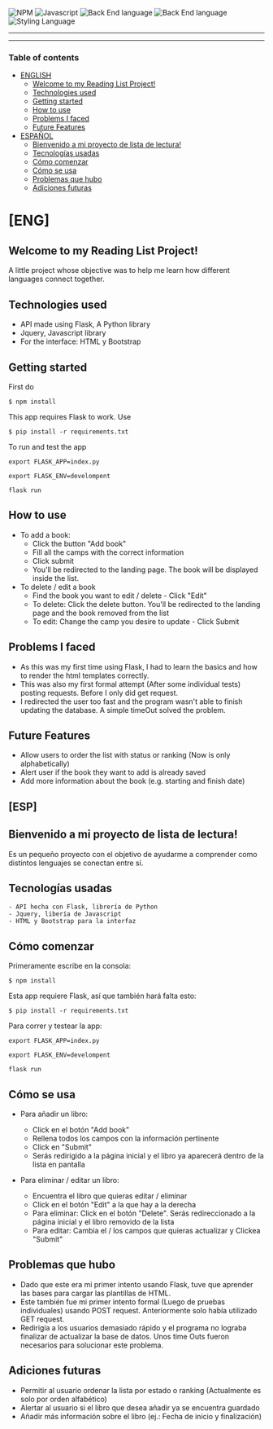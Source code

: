 ![NPM](https://img.shields.io/badge/NPM-6.14.11-green)
![Javascript](https://img.shields.io/badge/JQuery-2.2.4-yellow)
![Back End language](https://img.shields.io/badge/Python-3.9.5-blue)
![Back End language](https://img.shields.io/badge/Flask-1.1.2-blue)
![Styling Language](https://img.shields.io/badge/Bootstrap-4.4.1-blueviolet)

---

---

### Table of contents

- [ENGLISH](#-eng-)
  - [Welcome to my Reading List Project!](#welcome-to-my-reading-list-project)
  - [Technologies used](#technologies-used)
  - [Getting started](#getting-started)
  - [How to use](#how-to-use)
  - [Problems I faced](#problems-i-faced)
  - [Future Features](#future-features)
- [ESPAÑOL](#-esp-)
  - [Bienvenido a mi proyecto de lista de lectura!](#bienvenido-a-mi-proyecto-de-lista-de-lectura)
  - [Tecnologías usadas](#tecnologias-usadas)
  - [Cómo comenzar](#como-comenzar)
  - [Cómo se usa](#como-se-usa)
  - [Problemas que hubo](#problemas-que-hubo)
  - [Adiciones futuras](#adiciones-futuras)

# [ENG]

## Welcome to my Reading List Project!

A little project whose objective was to help me learn how different languages connect together.

## Technologies used

- API made using Flask, A Python library
- Jquery, Javascript library
- For the interface: HTML y Bootstrap

## Getting started

First do

`$ npm install`

This app requires Flask to work. Use

`$ pip install -r requirements.txt `

To run and test the app

`export FLASK_APP=index.py`

`export FLASK_ENV=develompent`

`flask run`

## How to use

- To add a book:
  - Click the button "Add book"
  - Fill all the camps with the correct information
  - Click submit
  - You'll be redirected to the landing page. The book will be displayed inside the list.
- To delete / edit a book
  - Find the book you want to edit / delete - Click "Edit"
  - To delete: Click the delete button. You'll be redirected to the landing page and the book removed from the list
  - To edit: Change the camp you desire to update - Click Submit

## Problems I faced

- As this was my first time using Flask, I had to learn the basics and how to render the html templates correctly.
- This was also my first formal attempt (After some individual tests) posting requests. Before I only did get request.
- I redirected the user too fast and the program wasn't able to finish updating the database. A simple timeOut solved the problem.

## Future Features

- Allow users to order the list with status or ranking (Now is only alphabetically)
- Alert user if the book they want to add is already saved
- Add more information about the book (e.g. starting and finish date)

## [ESP]

## Bienvenido a mi proyecto de lista de lectura!

Es un pequeño proyecto con el objetivo de ayudarme a comprender como distintos lenguajes se conectan entre sí.

## Tecnologías usadas

    - API hecha con Flask, librería de Python
    - Jquery, libería de Javascript
    - HTML y Bootstrap para la interfaz

## Cómo comenzar

Primeramente escribe en la consola:

`$ npm install`

Esta app requiere Flask, así que también hará falta esto:

`$ pip install -r requirements.txt `

Para correr y testear la app:

`export FLASK_APP=index.py`

`export FLASK_ENV=develompent`

`flask run`

## Cómo se usa

- Para añadir un libro:

  - Click en el botón "Add book"
  - Rellena todos los campos con la información pertinente
  - Click en "Submit"
  - Serás redirigido a la página inicial y el libro ya aparecerá dentro de la lista en pantalla

- Para eliminar / editar un libro:
  - Encuentra el libro que quieras editar / eliminar
  - Click en el botón "Edit" a la que hay a la derecha
  - Para eliminar: Click en el botón "Delete". Serás redireccionado a la página inicial y el libro removido de la lista
  - Para editar: Cambia el / los campos que quieras actualizar y Clickea "Submit"

## Problemas que hubo

- Dado que este era mi primer intento usando Flask, tuve que aprender las bases para cargar las plantillas de HTML.
- Este también fue mi primer intento formal (Luego de pruebas individuales) usando POST request. Anteriormente solo había utilizado GET request.
- Redirigía a los usuarios demasiado rápido y el programa no lograba finalizar de actualizar la base de datos. Unos time Outs fueron necesarios para solucionar este problema.

## Adiciones futuras

- Permitir al usuario ordenar la lista por estado o ranking (Actualmente es solo por orden alfabético)
- Alertar al usuario si el libro que desea añadir ya se encuentra guardado
- Añadir más información sobre el libro (ej.: Fecha de inicio y finalización)
